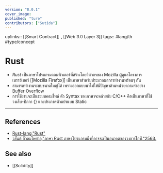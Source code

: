 ```yaml
---
version: "0.0.1"
cover_image:
published: "ture"
contributors: ["Sutida"]
---
```

uplinks:: [[Smart Contract]] , [[Web 3.0 Layer 3]]
tags:: #lang/th #type/concept

# Rust
- *Rust* เป็นภาษาโปรแกรมคอมพิวเตอร์ที่สร้างโดยวิศวกรของ Mozilla ผู้ดูแลโครงการเบราว์เซอร์ [[Mozilla Firefox]]  เป็นภาษาสำหรับประมวลผลการทำงานพร้อมๆ กัน 
- สามารถทำงานระบบขนาดใหญ่ได้ เพราะออกแบบมาไม่ให้มีปัญหาด้านหน่วยความจำอย่าง Buffer Overflow
- การใช้งานจะเป็นระบบคอมไพล์ ตัว Syntax ของภาษาจะคล้ายกับ C/C++ คือเป็นภาษาที่ใช้วงเล็บ-ปีกกา {} และประกาศตัวแปรแบบ Static
---
## References
- [Rust-lang,"Rust"](https://www.rust-lang.org/)
- [วสันต์ ลิ่วลมไพศาล,"ภาษา Rust ภาษาโปรแกรมมิ่งที่อาจจะเป็นอนาคตของวงการไอที,"2563.](https://www.mfec.co.th/th/cto-brief/%E0%B8%A0%E0%B8%B2%E0%B8%A9%E0%B8%B2-rust-%E0%B8%A0%E0%B8%B2%E0%B8%A9%E0%B8%B2%E0%B9%82%E0%B8%9B%E0%B8%A3%E0%B9%81%E0%B8%81%E0%B8%A3%E0%B8%A1%E0%B8%A1%E0%B8%B4%E0%B9%88%E0%B8%87%E0%B8%97%E0%B8%B5/)

## See also
- [[Solidity]]
